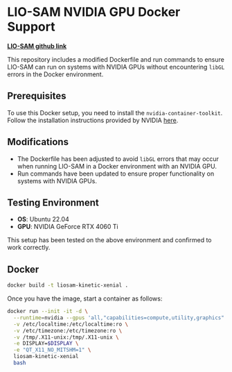 # LIO-SAM NVIDIA GPU Docker Support

**[LIO-SAM github link](https://github.com/TixiaoShan/LIO-SAM)**

This repository includes a modified Dockerfile and run commands to ensure LIO-SAM can run on systems with NVIDIA GPUs without encountering `libGL` errors in the Docker environment.

## Prerequisites
To use this Docker setup, you need to install the `nvidia-container-toolkit`. Follow the installation instructions provided by NVIDIA [here](https://docs.nvidia.com/datacenter/cloud-native/container-toolkit/latest/install-guide.html).

## Modifications
- The Dockerfile has been adjusted to avoid `libGL` errors that may occur when running LIO-SAM in a Docker environment with an NVIDIA GPU.
- Run commands have been updated to ensure proper functionality on systems with NVIDIA GPUs.

## Testing Environment
- **OS**: Ubuntu 22.04
- **GPU**: NVIDIA GeForce RTX 4060 Ti

This setup has been tested on the above environment and confirmed to work correctly.


## Docker

```bash
docker build -t liosam-kinetic-xenial .
```

Once you have the image, start a container as follows:

```bash
docker run --init -it -d \
  --runtime=nvidia --gpus 'all,"capabilities=compute,utility,graphics"' \
  -v /etc/localtime:/etc/localtime:ro \
  -v /etc/timezone:/etc/timezone:ro \
  -v /tmp/.X11-unix:/tmp/.X11-unix \
  -e DISPLAY=$DISPLAY \
  -e "QT_X11_NO_MITSHM=1" \
  liosam-kinetic-xenial
  bash
```
